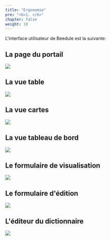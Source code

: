 ```yaml
---
title: "Ergonomie"
pre: "<b>1. </b>"
chapter: false
weight: 10
---
```

L'interface utilisateur de Beedule est la suivante:

## La page du portail

![](/images/portail.png)

## La vue table

![](/images/view-list.png)

## La vue cartes

![](/images/view-card.png)

## La vue tableau de bord

![](/images/view-dashboard.png)

## Le formulaire de visualisation

![](/images/form-view.png)

## Le formulaire d'édition

![](/images/form-edit.png)

## L'éditeur du dictionnaire

![](/images/eddy-table.png)


